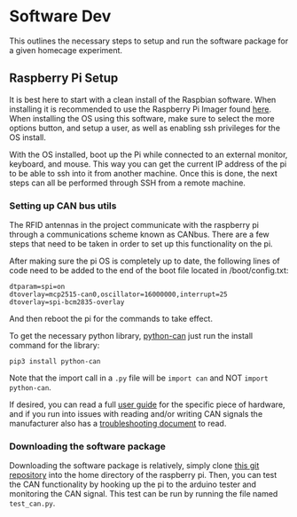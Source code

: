 # Software Dev
This outlines the necessary steps to setup and run the software package for a given homecage experiment.

## Raspberry Pi Setup
It is best here to start with a clean install of the Raspbian software. When installing it is recommended to use the Raspberry Pi Imager found [here](https://www.raspberrypi.com/software/). When installing the OS using this software, make sure to select the more options button, and setup a user, as well as enabling ssh privileges for the OS install.

With the OS installed, boot up the Pi while connected to an external monitor, keyboard, and mouse. This way you can get the current IP address of the pi to be able to ssh into it from another machine. Once this is done, the next steps can all be performed through SSH from a remote machine.

### Setting up CAN bus utils
The RFID antennas in the project communicate with the raspberry pi through a communications scheme known as CANbus. There are a few steps that need to be taken in order to set up this functionality on the pi.

After making sure the pi OS is completely up to date, the following lines of code need to be added to the end of the boot file located in /boot/config.txt:

`dtparam=spi=on`  
`dtoverlay=mcp2515-can0,oscillator=16000000,interrupt=25`  
`dtoverlay=spi-bcm2835-overlay`  

And then reboot the pi for the commands to take effect.

To get the necessary python library, [python-can](https://python-can.readthedocs.io/en/master/) just run the install command for the library:  

`pip3 install python-can`  

Note that the import call in a `.py` file will be `import can` and NOT `import python-can`. 

If desired, you can read a full [user guide](https://copperhilltech.com/pican2-controller-area-network-can-interface-for-raspberry-pi/) for the specific piece of hardware, and if you run into issues with reading and/or writing CAN signals the manufacturer also has a [troubleshooting document](https://copperhilltech.com/blog/troubleshooting-your-pican2-can-interface-board-for-raspberry-pi/) to read. 

### Downloading the software package
Downloading the software package is relatively, simply clone [this git repository](https://github.com/donaldsonlab/Home_Cage/tree/master) into the home directory of the raspberry pi. Then, you can test the CAN functionality by hooking up the pi to the arduino tester and monitoring the CAN signal. This test can be run by running the file named `test_can.py`. 
